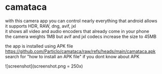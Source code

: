 # camataca
with this camera app you can control nearly everything that android allows  
it supports HDR, RAW, dng, avif, jxl  
it shows all video and audio encoders that already come in your phone  
the camera weights 1MB but avif and jxl codecs increase the size to 45MB  

the app is installed using APK file  
https://github.com/Particlo/camataca/raw/refs/heads/main/camataca.apk  
search for "how to install an APK file" if you dont know about APK

![screenshot](screenshot.png = 250x)
